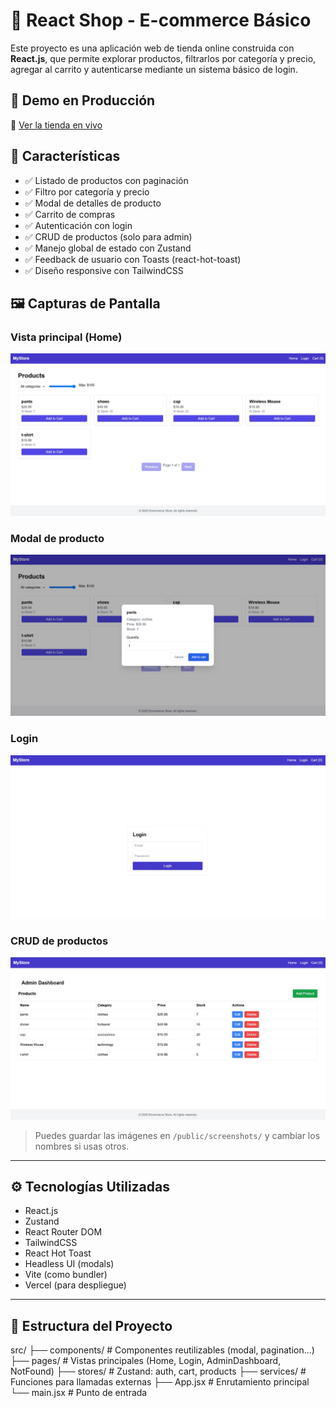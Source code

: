 # 🛒 React Shop - E-commerce Básico

Este proyecto es una aplicación web de tienda online construida con **React.js**, que permite explorar productos, filtrarlos por categoría y precio, agregar al carrito y autenticarse mediante un sistema básico de login.

## 🚀 Demo en Producción

🔗 [Ver la tienda en vivo](https://tutienda.vercel.app)

## 🧩 Características

- ✅ Listado de productos con paginación
- ✅ Filtro por categoría y precio
- ✅ Modal de detalles de producto
- ✅ Carrito de compras
- ✅ Autenticación con login
- ✅ CRUD de productos (solo para admin)
- ✅ Manejo global de estado con Zustand
- ✅ Feedback de usuario con Toasts (react-hot-toast)
- ✅ Diseño responsive con TailwindCSS

## 🖼️ Capturas de Pantalla

### Vista principal (Home)

![Home](./public/screenshots/home.jpeg)

### Modal de producto

![Modal](./public/screenshots/modal.jpeg)

### Login

![Login](./public/screenshots/login.jpeg)

### CRUD de productos

![CRUD Productos](./public/screenshots/CRUD_productos.jpeg)

> Puedes guardar las imágenes en `/public/screenshots/` y cambiar los nombres si usas otros.

---

## ⚙️ Tecnologías Utilizadas

- React.js
- Zustand
- React Router DOM
- TailwindCSS
- React Hot Toast
- Headless UI (modals)
- Vite (como bundler)
- Vercel (para despliegue)

---

## 📂 Estructura del Proyecto

src/
├── components/ # Componentes reutilizables (modal, pagination...)
├── pages/ # Vistas principales (Home, Login, AdminDashboard, NotFound)
├── stores/ # Zustand: auth, cart, products
├── services/ # Funciones para llamadas externas
├── App.jsx # Enrutamiento principal
└── main.jsx # Punto de entrada

